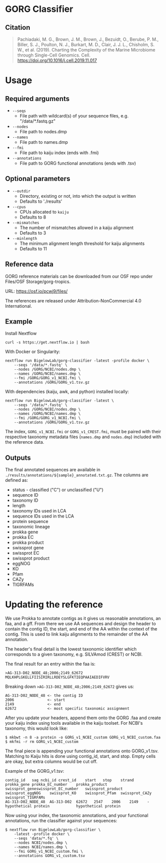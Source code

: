 # GORG Classifier

## Citation

> Pachiadaki, M. G., Brown, J. M., Brown, J., Bezuidt, O., Berube, P. M., Biller, S. J., Poulton, N. J., Burkart, M. D., Clair, J. J. L., Chisholm, S. W., et al. (2019). Charting the Complexity of the Marine Microbiome through Single-Cell Genomics. Cell. https://doi.org/10.1016/j.cell.2019.11.017

# Usage

## Required arguments

+ `--seqs`
    + File path with wildcard(s) of your sequence files, e.g. "/data/*.fastq.gz"
+ `--nodes`
    + File path to nodes.dmp
+ `--names`
    + File path to names.dmp
+ `--fmi`
    + File path to kaiju index (ends with .fmi)
+ `--annotations`
    + File path to GORG functional annotations (ends with .tsv)

## Optional parameters

+ `--outdir`
    + Directory, existing or not, into which the output is written
    + Defaults to './results'
+ `--cpus`
    + CPUs allocated to `kaiju`
    + Defaults to 8
+ `--mismatches`
    + The number of mismatches allowed in a kaiju alignment
    + Defaults to 3
+ `--minlength`
    + The minimum alignment length threshold for kaiju alignments
    + Defaults to 11

## Reference data

GORG reference materials can be downloaded from our OSF repo under Files/OSF Storage/gorg-tropics.

URL: https://osf.io/pcwj9/files/

The references are released under Attribution-NonCommercial 4.0 International.

## Example

Install Nextflow

```
curl -s https://get.nextflow.io | bash
```

With Docker or Singularity:

```
nextflow run BigelowLab/gorg-classifier -latest -profile docker \
    --seqs '/data/*.fastq' \
    --nodes /GORG/NCBI/nodes.dmp \
    --names /GORG/NCBI/names.dmp \
    --fmi /GORG/GORG_v1_NCBI.fmi \
    --annotations /GORG/GORG_v1.tsv.gz
```

With dependencies (kaiju, awk, and python) installed locally:

```
nextflow run BigelowLab/gorg-classifier -latest \
    --seqs '/data/*.fastq' \
    --nodes /GORG/NCBI/nodes.dmp \
    --names /GORG/NCBI/names.dmp \
    --fmi /GORG/GORG_v1_NCBI.fmi \
    --annotations /GORG/GORG_v1.tsv.gz
```

The index, `GORG_v1_NCBI.fmi` or `GORG_v1_CREST.fmi`, must be paired with their respective
taxonomy metadata files (`names.dmp` and `nodes.dmp`) included with the reference data.

## Outputs

The final annotated sequences are available in `./results/annotations/${sample}_annotated.txt.gz`. The columns
are defined as:

+ status - classified ("C") or unclassified ("U")
+ sequence ID
+ taxonomy ID
+ length
+ taxonomy IDs used in LCA
+ sequence IDs used in the LCA
+ protein sequence
+ taxonomic lineage
+ prokka gene
+ prokka EC
+ prokka product
+ swissprot gene
+ swissprot EC
+ swissprot product
+ eggNOG
+ KO
+ Pfam
+ CAZy
+ TIGRFAMs

# Updating the reference

We use Prokka to annotate contigs as it gives us reasonable annotations, an
faa, and a gff. From there we use AA sequences and design the header to
contain the contig ID, the start, and end of the AA within the context of
the contig. This is used to link kaiju alignments to the remainder of the
AA annotation.

The header's final detail is the lowest taxonomic identifier which
corresponds to a given taxonomy, e.g. SILVAmod (CREST) or NCBI.

The final result for an entry within the faa is:

```
>AG-313-D02_NODE_48;2006;2149_62672
MQLKHPLGKELLFIISIRIRLLRDEYSLGFKTIEQPAAIAEDIFVRV
```

Breaking down `>AG-313-D02_NODE_48;2006;2149_62672` gives us:

```
AG-313-D02_NODE_48 <- the contig ID
2006               <- start
2149               <- end
62672              <- most specific taxonomic assignment
```

After you update your headers, append them onto the GORG .faa and
create your kaiju index using tools available in the kaiju toolset.
For NCBI's taxonomy, this would look like:

```
$ mkbwt -n 8 -a protein -o GORG_v1_NCBI_custom GORG_v1_NCBI_custom.faa
$ mkfmi -r rm GORG_v1_NCBI_custom
```

The final piece is appending your functional annotations onto GORG_v1.tsv.
Matching to Kaiju hits is done using contig_id, start, and stop. Empty cells
are okay, but extra columns would be cut off.

Example of the GORG_v1.tsv:

```
contig_id	sag	ncbi_id	crest_id	start	stop	strand	prokka_gene	prokka_EC_number	prokka_product	swissprot_geneswissprot_EC_number	swissprot_product	swissprot_eggNOG	swissprot_KO	swissprot_Pfam	swissprot_CAZy	swissprot_TIGRFAMs
AG-313-D02_NODE_48	AG-313-D02	62672	2547	2006	2149	-			hypothetical protein			hypothetical protein
```

Now using your index, the taxonomic annotations, and your functional
annotations, run the classifier against your sequences:

```
$ nextflow run BigelowLab/gorg-classifier \
    -latest -profile docker \
    --seqs 'data/*.fq' \
    --nodes NCBI/nodes.dmp \
    --names NCBI/names.dmp \
    --fmi GORG_v1_NCBI_custom.fmi \
    --annotations GORG_v1_custom.tsv
```
